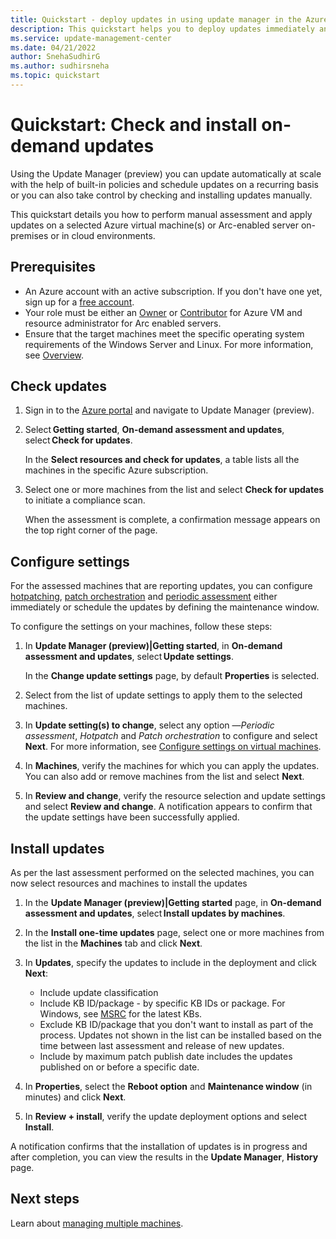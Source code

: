 ```yaml
---
title: Quickstart - deploy updates in using update manager in the Azure portal
description: This quickstart helps you to deploy updates immediately and view results for supported machines in Azure Update Manager (preview) using the Azure portal.
ms.service: update-management-center
ms.date: 04/21/2022
author: SnehaSudhirG
ms.author: sudhirsneha
ms.topic: quickstart
---
```


# Quickstart: Check and install on-demand updates

Using the Update Manager (preview) you can update automatically at scale with the help of built-in policies and schedule updates on a recurring basis or you can also take control by checking and installing updates manually. 

This quickstart details you how to perform manual assessment and apply updates on a selected Azure virtual machine(s) or Arc-enabled server on-premises or in cloud environments.

## Prerequisites

- An Azure account with an active subscription. If you don't have one yet, sign up for a [free account](https://azure.microsoft.com/free/?WT.mc_id=A261C142F).
- Your role must be either an [Owner](../role-based-access-control/built-in-roles.md#owner) or [Contributor](../role-based-access-control/built-in-roles.md#contributor) for Azure VM and resource administrator for Arc enabled servers.
- Ensure that the target machines meet the specific operating system requirements of the Windows Server and Linux. For more information, see [Overview](overview.md).


## Check updates

1. Sign in to the [Azure portal](https://portal.azure.com) and navigate to Update Manager (preview).

1. Select **Getting started**, **On-demand assessment and updates**, select **Check for updates**.

    In the **Select resources and check for updates**, a table lists all the machines in the specific Azure subscription.

1. Select one or more machines from the list and select **Check for updates** to initiate a compliance scan.
    
    When the assessment is complete, a confirmation message appears on the top right corner of the page.


## Configure settings

For the assessed machines that are reporting updates, you can configure [hotpatching](updates-maintenance-schedules.md#hotpatching), [patch orchestration](manage-multiple-machines.md#summary-of-machine-status) and [periodic assessment](assessment-options.md#periodic-assessment) either immediately or schedule the updates by defining the maintenance window.

To configure the settings on your machines, follow these steps:

1. In **Update Manager (preview)|Getting started**, in **On-demand assessment and updates**, select **Update settings**.

    In the **Change update settings** page, by default **Properties** is selected. 
1. Select from the list of update settings to apply them to the selected machines.

1. In **Update setting(s) to change**, select any option —*Periodic assessment*, *Hotpatch* and *Patch orchestration* to configure and select **Next**. For more information, see [Configure settings on virtual machines](manage-update-settings.md#configure-settings-on-single-vm).

1. In **Machines**, verify the machines for which you can apply the updates. You can also add or remove machines from the list and select **Next**.

1. In **Review and change**, verify the resource selection and update settings and select **Review and change**.
    A notification appears to confirm that the update settings have been successfully applied.


## Install updates

As per the last assessment performed on the selected machines, you can now select resources and machines to install the updates

1. In the **Update Manager (preview)|Getting started** page, in **On-demand assessment and updates**, select **Install updates by machines**.

1. In the **Install one-time updates** page, select one or more machines from the list in the **Machines** tab and click **Next**.

1. In **Updates**, specify the updates to include in the deployment and click **Next**:

    - Include update classification 
    - Include KB ID/package - by specific KB IDs or package. For Windows, see [MSRC](https://msrc.microsoft.com/update-guide/deployments) for the latest KBs.
    - Exclude KB ID/package that you don't want to install as part of the process. Updates not shown in the list can be installed based on the time between last assessment and release of new updates.
    - Include by maximum patch publish date includes the updates published on or before a specific date.

1. In **Properties**, select the **Reboot option** and **Maintenance window** (in minutes) and click **Next**.

1. In **Review + install**, verify the update deployment options and select **Install**.

A notification confirms that the installation of updates is in progress and after completion, you can view the results in the **Update Manager**, **History** page.

## Next steps

  Learn about [managing multiple machines](manage-multiple-machines.md).